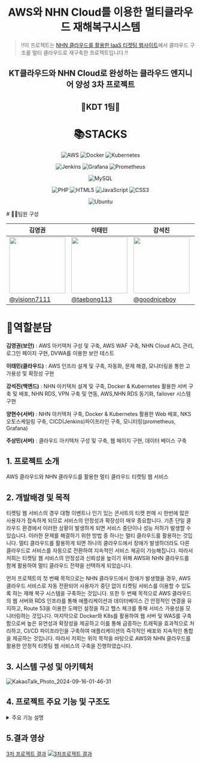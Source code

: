 <div align="center">
  
# AWS와 NHN Cloud를 이용한 멀티클라우드 재해복구시스템
</div>

> ‼️이 프로젝트는 [NHN 클라우드를 활용한 IaaS 티켓팅 웹사이트](https://github.com/KDT-EEM/TickettingWeb/edit/main/README.md#5-클라우드-구축-과정)에서 클라우드 구조를 멀티 클라우드로 재구축한 프로젝트입니다.‼️

<div align="center">
  
## KT클라우드와 NHN Cloud로 완성하는 클라우드 엔지니어 양성 3차 프로젝트 
## 🦁KDT 1팀🐯


<h1>📚STACKS</h1>

![AWS](https://img.shields.io/badge/AWS-%23FF9900.svg?style=for-the-badge&logo=amazon-aws&logoColor=white)
![Docker](https://img.shields.io/badge/docker-%230db7ed.svg?style=for-the-badge&logo=docker&logoColor=white)
![Kubernetes](https://img.shields.io/badge/kubernetes-%23326ce5.svg?style=for-the-badge&logo=kubernetes&logoColor=white)

![Jenkins](https://img.shields.io/badge/jenkins-%232C5263.svg?style=for-the-badge&logo=jenkins&logoColor=white)
![Grafana](https://img.shields.io/badge/grafana-%23F46800.svg?style=for-the-badge&logo=grafana&logoColor=white)
![Prometheus](https://img.shields.io/badge/Prometheus-E6522C?style=for-the-badge&logo=Prometheus&logoColor=white)

![MySQL](https://img.shields.io/badge/mysql-4479A1.svg?style=for-the-badge&logo=mysql&logoColor=white)

![PHP](https://img.shields.io/badge/php-%23777BB4.svg?style=for-the-badge&logo=php&logoColor=white)
![HTML5](https://img.shields.io/badge/html5-%23E34F26.svg?style=for-the-badge&logo=html5&logoColor=white)
![JavaScript](https://img.shields.io/badge/javascript-%23323330.svg?style=for-the-badge&logo=javascript&logoColor=%23F7DF1E)
![CSS3](https://img.shields.io/badge/css3-%231572B6.svg?style=for-the-badge&logo=css3&logoColor=white)

![Ubuntu](https://img.shields.io/badge/Ubuntu-E95420?style=for-the-badge&logo=ubuntu&logoColor=white)

</div>
# 👨‍💻팀원 구성

| 김영권     | 이태민    | 강석진   | 양현수    | 주상민   |
|--------------|--------------|--------------|--------------|--------------|
| <img src="https://avatars.githubusercontent.com/u/169283479?v=4" width="150" height="150"/> | <img src="https://avatars.githubusercontent.com/u/105273042?v=4" width="150" height="150"/> | <img src="https://avatars.githubusercontent.com/u/105378841?v=4" width="150" height="150"/> | <img src="https://avatars.githubusercontent.com/u/110795226?v=4" width="150" height="150"/> | <img src="https://avatars.githubusercontent.com/u/158993111?v=4" width="150" height="150"/> |
| [@visionn7111](https://github.com/visionn7111) | [@taebong113](https://github.com/taebong113) | [@goodniceboy](https://github.com/goodniceboy) | [@Dkdneidi](https://github.com/Dkdneidi) | [@sangmin310](https://github.com/sangmin310) |

# 🤸역할분담
**김영권(보안)** : AWS 아키텍처 구성 및 구축, AWS WAF 구축, NHN Cloud ACL 관리, 로그인 페이지 구현, DVWA를 이용한 보안 테스트

**이태민(클라우드)** : AWS 인프라 설계 및 구축, 자동화, 문제 해결, 모니터링을 통한 고가용성 및 확장성 구현

**강석진(백엔드)** : NHN 아키텍처 설계 및 구축, Docker & Kubernetes 활용한 서버 구축 및 배포, NHN RDS, VPN 구축 및 연동, AWS,NHN RDS 동기화, failover 시스템 구현

**양현수(서버)** : NHN 아키텍처 구축, Docker & Kubernetes 활용한 Web 배포, NKS 오토스케일링 구축, CICD(Jenkins)파이프라인 구축, 모니터링(prometheus, Grafana)

**주상민(서버)** : 클라우드 아키텍처 구성 및 구축, 웹 페이지 구현, 데이터 베이스 구축

## 1. 프로젝트 소개
AWS 클라우드와 NHN 클라우드를 활용한 멀티 클라우드 티켓팅 웹 서비스

## 2. 개발배경 및 목적
티켓팅 웹 서비스의 경우 대형 이벤트나 인기 있는 콘서트의 티켓 판매 시 한번에 많은 사용자가 접속하게 되므로 서비스의 안정성과 확장성이 매우 중요합니다. 기존 단일 클라우드 환경에서 이러한 상황이 발생하게 되면 서비스 중단이나 성능 저하가 발생할 수 있습니다.
이러한 문제를 해결하기 위한 방법 중 하나는 멀티 클라우드를 활용하는 것입니다. 멀티 클라우드를 활용하게 되면 하나의 클라우드에서 장애가 발생하더라도 다른 클라우드로 서비스를 자동으로 전환하여 지속적인 서비스 제공이 가능해집니다. 따라서 저희는 티켓팅 웹 서비스의 안정성과 신뢰성을 높이기 위해 AWS와 NHN 클라우드를 함께 활용하여 멀티 클라우드 전략을 선택하게 되었습니다.

먼저 프로젝트의 첫 번째 목적으로는 NHN 클라우드에서 장애가 발생했을 경우, AWS 클라우드 서비스로 자동 전환되어 사용자가 중단 없이 티켓팅 서비스를 이용할 수 있도록 하는 재해 복구 시스템을 구축하는 것입니다. 또한 두 번째 목적으로 AWS 클라우드의 웹 서버와 RDS 인프라를 통해 애플리케이션과 데이터베이스 간 안정적인 연결을 유지하고, Route 53을 이용한 도메인 설정을 하고 헬스 체크를 통해 서비스 가용성을 모니터링하는 것입니다. 마지막으로 Docker와 K8s를 활용하여 웹 서버 및 WAS를 구축함으로써 높은 유연성과 확장성을 제공하고 이를 통해 급증하는 트래픽을 효과적으로 처리하고, CI/CD 파이프라인을 구축하여 애플리케이션의 즉각적인 배포와 지속적인 통합을 제공하는 것입니다. 
따라서 저희는 위의 목적을 바탕으로 AWS와 NHN 클라우드를 활용한 안정적 티켓팅 웹 서비스의 구축을 진행하였습니다.

## 3. 시스템 구성 및 아키텍처
![KakaoTalk_Photo_2024-09-16-01-46-31](https://github.com/user-attachments/assets/3e5461a7-692d-43bb-a21c-a081ccfc5d79)


## 4. 프로젝트 주요 기능 및 구조도
<details>
<summary>주요 기능 설명</summary>
<div markdown="1">       

### AWS - VPN
- 고객 게이트웨이 IP 주소는 `133.186.151.102`(NHN측 VPN 서버)  
  이를 통해 VPN 연결이 이루어짐.
- 설정한 고객 게이트웨이와 가상 프라이빗 게이트웨이를 site-to-site VPN에 연결
- 정적 IP 접두사에 nhn 클라우드에 strongswan이 설치된 VPC 서버의 사설 CIDR 주소(192.168.0.0/16) 입력
- VPN과 연결할 라우팅 테이블에 NHN Cloud에 있는 VPN 서버가 설치된 VPC CIDR 추가
- 해당 VPN은 두 개의 터널로 구성되어 있으며 각 터널은 up 상태를 유지.

### AWS – Application Load Balancer
- 로드밸런서는 웹 서버와 보안 테스트 서버를 관리하는 두 개의 대상 그룹을 설정.
- 평상시에는 웹 서버 대상 그룹에 있는 `web1`과 `web2`로 트래픽 전달.
- 특정 보안 테스트를 위해 도메인 뒤에 `/DVWA` 경로를 사용하면 보안 테스트 서버 DVWA로 트래픽 전달.
- 이렇게 설정하여 평상시에는 웹 서버로 로드밸런싱하고, 보안 테스트 필요시 보안 테스트 서버에만 로드밸런싱 가능.

### AWS – Load Balancer 매핑 정보
- 다중 가용 영역 구성 → 해당 로드 밸런서는 다중 가용 영역에 걸쳐 설정.
- a, c 가용 영역에 각각 서브넷이 매핑되어 있어, 트래픽의 가용성과 내결함성을 보장.
- 각 서브넷은 로드 밸런서가 트래픽을 분산시키는 데 사용.

### AWS – Load Balancer Target Group 설정
- 타겟 그룹 이름: `project-target-group`
- 로드 밸런서: `project-elb`
- 트래픽 포트: `HTTP(80)`
- 대상 유형: `EC2 인스턴스`

### AWS – Load Balancer 대상 인스턴스 상태
- 총 인스턴스 수: 2개
- `webserver1`: ap-northeast-2a 가용 영역
- `webserver2`: ap-northeast-2c 가용 영역
- 상태: 모든 인스턴스 정상(Healthy)

### AWS – Load Balancer 주요 특징
- **고가용성**: 두 개 이상의 가용 영역에 배포된 인스턴스들에 트래픽을 분산.
- **상태 확인**: 로드 밸런서는 정상 인스턴스로만 트래픽을 분산.

### AWS – Auto Scaling
- Auto Scaling은 트래픽에 따라 서버 인스턴스 수를 자동으로 조절.  
  트래픽이 증가하면 인스턴스를 추가로 생성하고, 감소하면 불필요한 인스턴스 종료 → 서비스의 안정성을 유지하고 비용을 절감.
- 원하는 용량이 2개로 설정되어 있으므로, 현재 Healthy 상태의 두 인스턴스가 정상적으로 작동하고 있는 것은 예상된 상황.
- 최대 용량이 3개이므로, 추가적인 인스턴스를 생성할 수 있는 상황이지만 현재 Healthy 상태의 인스턴스는 2개로 유지 → 이는 오토스케일링 그룹이 정상적으로 설정된 대로 동작하고 있다는 것을 의미.
- Unhealthy 상태의 인스턴스가 Terminating 중이므로, 이 인스턴스가 종료되면 원하는 용량인 2개를 유지.

### AWS – RDS
- 엔드포인트로 인스턴스에서 접속.
- 프리티어 – 다중 AZ 배포 X.
- 외부에서 접근 X.

### AWS – EC2 Web Server Instance
- `webserver1`, `webserver2` 두 개의 인스턴스 존재.
- `webserver1`은 Ubuntu, `webserver2`는 Apache.
- 로드밸런싱을 통해 웹 트래픽 부하 분산.

### AWS – EC2 Web 보안 테스트 서버
- DVWA는 보안 연구자와 개발자들이 웹 애플리케이션의 보안 취약점을 학습하고 실습할 수 있도록 설계된 오픈 소스 애플리케이션.
- 웹 방화벽 기능이 정상적으로 작동하는지 확인 가능.
- SQL Injection, XSS 등 테스트 가능.

### AWS – WAF 구조
- AWS WAF를 로드밸런서와 연동 후 ACL을 사용해 보안 규칙을 추가하여 특정 트래픽 제어가 가능.
- AWS가 제공하는 규칙 또는 직접 설정한 규칙을 통해 자유롭게 웹 보안 기능을 추가/제거 가능.
- CloudWatch와 통합되어 있어 실시간으로 로그를 분석하고 경고를 설정할 수 있음. 이를 통해 보안 이벤트를 빠르게 인지하고 대응할 수 있음.

### AWS – WAF 규칙(AWS에서 제공하는 규칙)
- `AWSManagedRulesAdminProtectionRuleSet`: 관리자 페이지와 관련된 취약점을 보호하고 악성 접근을 차단.
- `AWSManagedRulesCommonRuleSet`: 일반적인 웹 공격을 방어. (예를 들어, XSS, CSRF 방어)
- `AWSManagedRulesLinuxRuleSet`: Linux 기반 서버에서 자주 발생하는 공격 패턴을 차단.
- `AWSManagedRulesPHPRuleSet`: PHP 애플리케이션에 특화된 공격 (예를 들어 코드 인젝션을 방어).
- `AWSManagedRulesSQLiRuleSet`: SQL 인젝션 공격을 방어.

### AWS – WAF 규칙(직접 만든 규칙)
- ACL을 이용하여 한국을 제외한 해외 IP를 차단.
- 특정 국가의 IP를 차단함으로써 서버에 대한 위험을 줄일 수 있음.
- 서버에 도달하는 트래픽을 줄여 서버 자원을 효율적으로 사용 가능.

### AWS - DVWA에서의 WAF 보안 테스트 - XSS
- 웹 페이지의 쿠키 값을 출력하는 XSS 스크립트 공격:  
  `<script>alert(document.cookie);</script>`
- 방화벽이 없을 때는 쿠키값이 그대로 출력됨.
- 방화벽이 있을 때는 클라이언트 요청을 차단하고 403 에러 발생.

### AWS - DVWA에서의 WAF 보안 테스트 - SQL Injection
- SQL 인젝션 공격 (`' OR '1'='1`)을 통해 모든 userID의 정보를 열람.  
  시연 영상은 별도 파일 첨부 예정.

### NHN - NKS 구축
- Kubeconfig 파일 → NKS에 있는 정보를 kubectl에 접근 가능하게 함.
- NCR 저장을 위한 Image 저장:  
  docker tag my-php-app:latest ${998a85e2-kr1-registry.container.nhncloud.com/nhn-ncr }/my-php-app:1.0  
  docker push 998a85e2-kr1-registry.container.nhncloud.com/nhn-ncr/my-php-app:1.0

### NHN – 게이트웨이
- NAT 게이트웨이와 인터넷 게이트웨이 설정.

### NHN - CI/CD 구축
#### CI
- Webhook 활용.
- Pipeline 코드 작성.

#### CD
- Deployment.yaml 파일과 Hpa.yaml 파일 작성.
- 부하 → CPU 확인 → Auto Scaling → CPU 확인.  
  command: ["ab", "-n", "100000", "-c", "100", "http://133.186.209.216/"]  
  Apache Benchmark 도구를 사용하여 http://133.186.209.216/ URL에 대해 부하 테스트를 수행.
  - `-n 100000`: 총 100,000개의 요청.
  - `-c 100`: 100개의 동시 연결 사용.

### NHN - RDS for mySQL
- RDS는 데이터베이스 패치 관리, 백업, 복구 등을 자동으로 수행.
- 자동 스케일링을 통해 마스터 인스턴스에 장애가 있을 시 예비 마스터가 마스터 역할 수행.

### NHN - RDS for mySQL 백업
- RDS 백업 설정을 통해 주기적으로 백업 실행 가능.
- 로그를 통해 백업이 정상적으로 실행되었는지 확인 가능.

### NHN - RDS for mySQL 모니터링
- NHN RDS에서 지원하는 모니터링 기능을 통해 RDS의 트래픽 변화량 확인 가능.

### NHN - Object Storage
- S3 API 자격 증명 기능을 통해 AWS의 S3 호환 기능 사용
- 스크립트와 crontab 을 이용한 자동 백업 데이터 생성

### NHN - Block Storage
- NKS로 인스턴스를 생성하여 하나의 인스턴스 당 한 개의 블록 스토리지가 자동으로 생성.
- 블록 스토리지는 여러 개의 인스턴스에서 동시에 연결하여 사용할 수 있으며, 연결이 해제된 블록 스토리지는 다른 인스턴스에 연결하여 사용 가능.
- 스냅샷을 이용해 특정 시점의 블록 스토리지 상태를 저장 및 복구 가능.

### NHN - VPN 서버
- management 서버에 strongswan설치 ->  VPN 서버로 설정 -> AWS와 VPN으로 연동
- /etc/ipsec.conf 에 VPN 터널 가용성을 위해 tunnel 1 과 tunnel 2 정보 입력
- left id 에는 VPN 서버의 공인 ip, right에는 각 터널에 해당하는 외부 ip 입력
- leftupdown에는 각 터널의 내부 ip와 사용하는 AWS의 VPC CIDR 입력
- /etc/ipsec.secrets에 사전 공유키(PSK) 설정을 통해 VPN 서버의 공인 ip와 터널의 공인 ip 연결

### NHN - 클라우드 간 RDS 동기화
- VPN 서버에서 NHN RDS 와 AWS RDS 연동 및 코드 실행
- crontab 과 스크립트 파일 활용하여 실시간 자동 배포
- NHN RDS의 백업 데이터 베이스를 AWS RDS로 실시간 적용
- AWS 서비스에서 데이터 발생시 스크립트를 활용하여 NHN RDS와 동기화

### Router 53
- AWS와 NHN 의 로드벨런서 웹 주소로 헬스 체크 ID 설정
- crontab과 스크립트 파일을 활용하여 실시간 헬스 체크
- NHN 웹 서비스를 기본으로 하고 NHN 서버 다운 시 AWS 서버 작동







  



</div>
</details>

## 5.결과 영상

[3차 프로젝트 결과](https://www.youtube.com/watch?v=RK5H21K5i-w)
[![3차프로젝트 결과](https://img.youtube.com/vi/RK5H21K5i-w/0.jpg)](https://www.youtube.com/watch?v=RK5H21K5i-w)






